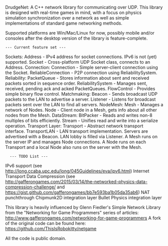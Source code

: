 DrudgeNet: A C++ network library for communicating over UDP.
This library is designed with real-time games in mind, with a focus on physics
simulation synchronization over a network as well as simple implementations of
standard game networking methods.

Supported platforms are Win/Mac/Linux for now, possibly mobile and/or consoles
after the desktop version of the library is feature-complete.

    --- Current feature set ---
Sockets:
  Address - IPv4 address for socket connections. IPv6 is not (yet) supported.
  Socket - Cross-platform UDP Socket class, connects to an Address.
Connection:
  Connection - Simple server-client connection using the Socket.
  ReliableConnection - P2P connection using ReliabilitySystem.
Reliability:
  PacketQueue - Stores information about sent and received packets sorted in sequence order.
  ReliabilitySystem - Manages sent, received, pending ack and acked PacketQueues.
  FlowControl - Provides simple binary flow control.
Matchmaking:
  Beacon - Sends broadcast UDP packets to the LAN to advertise a server.
  Listener - Listens for broadcast packets sent over the LAN to find all servers.
NodeMesh:
  Mesh - Manages a network of Nodes.
  Node - Client node in a Mesh, gets info about all other nodes from the Mesh.
DataStream:
  BitPacker - Reads and writes non-8 multiples of bits efficiently.
  Stream - Unifies read and write into a serialize operation.
Transport Layer:
  Transport - Abstract network transport interface.
  TransportLAN - LAN transport implementation.
    Servers are advertised with a Beacon.
    LAN lobby is filled via Listener.
    A Mesh runs on the server IP and manages Node connections.
    A Node runs on each Transport and a local Node also runs on the server with the Mesh.

      --- TODO List ---
IPv6 support
(see http://long.ccaba.upc.edu/long/045Guidelines/eva/ipv6.html)
Internet Transport
Data Compression
(see http://gafferongames.com/2015/03/14/the-networked-physics-data-compression-challenge/
and https://gist.github.com/gafferongames/bb7e593ba1b05da35ab6)
NAT punchthrough
Chipmunk2D integration layer
Bullet Physics integration layer


This library is heavily influenced by Glenn Fiedler's Simple Network Library
from the "Networking for Game Programmers" series of articles:
http://www.gafferongames.com/networking-for-game-programmers
A fork of the original code can be found here:
https://github.com/ThisIsRobokitty/netgame

All the code is public domain.
